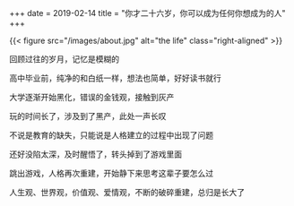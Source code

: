 +++
date = 2019-02-14
title = "你才二十六岁，你可以成为任何你想成为的人" 
+++

{{< figure src="/images/about.jpg" alt="the life" class="right-aligned" >}}

回顾过往的岁月，记忆是模糊的

高中毕业前，纯净的和白纸一样，想法也简单，好好读书就行

大学逐渐开始黑化，错误的金钱观，接触到灰产

玩的时间长了，涉及到了黑产，此处一声长叹

不说是教育的缺失，只能说是人格建立的过程中出现了问题

还好没陷太深，及时醒悟了，转头掉到了游戏里面

跳出游戏，人格再次重建，开始静下来思考这辈子要怎么过

人生观、世界观，价值观、爱情观，不断的破碎重建，总归是长大了